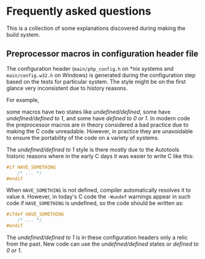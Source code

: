# Frequently asked questions

This is a collection of some explanations discovered during making the build
system.

## Preprocessor macros in configuration header file

The configuration header (`main/php_config.h` on *nix systems and
`main/config.w32.h` on Windows) is generated during the configuration step
based on the tests for particular system. The style might be on the first glance
very inconsistent due to history reasons.

For example,

some macros have two states like *undefined/defined*, some have
*undefined/defined to 1*, and some have *defined to 0 or 1*. In modern code the
preprocessor macros are in theory considered a bad practice due to making the C
code unreadable. However, in practice they are unavoidable to ensure the
portability of the code on a variety of systems.

The *undefined/defined to 1* style is there mostly due to the Autotools historic
reasons where in the early C days it was easier to write C like this:

```c
#if HAVE_SOMETHING
    /* ... */
#endif
```

When `HAVE_SOMETHING` is not defined, compiler automatically resolves it to
value `0`. However, in today's C code the `-Wundef` warnings appear in such code
if `HAVE_SOMETHING` is undefined, so the code should be written as:

```c
#ifdef HAVE_SOMETHING
    /* ... */
#endif
```

The *undefined/defined to 1* is in these configuration headers only a relic from
the past. New code can use the *undefined/defined* states or
*defined to 0 or 1*.

